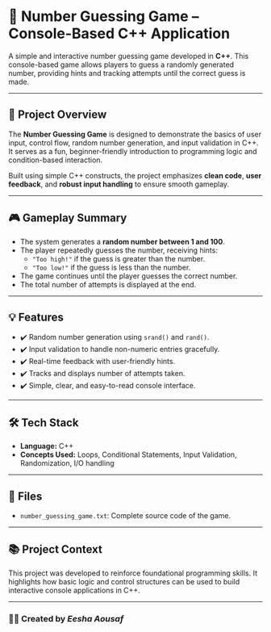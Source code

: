 # 🎯 Number Guessing Game – Console-Based C++ Application

A simple and interactive number guessing game developed in **C++**. This console-based game allows players to guess a randomly generated number, providing hints and tracking attempts until the correct guess is made.

---

## 🧩 Project Overview

The **Number Guessing Game** is designed to demonstrate the basics of user input, control flow, random number generation, and input validation in C++. It serves as a fun, beginner-friendly introduction to programming logic and condition-based interaction.

Built using simple C++ constructs, the project emphasizes **clean code**, **user feedback**, and **robust input handling** to ensure smooth gameplay.

---

## 🎮 Gameplay Summary

- The system generates a **random number between 1 and 100**.
- The player repeatedly guesses the number, receiving hints:
  - `"Too high!"` if the guess is greater than the number.
  - `"Too low!"` if the guess is less than the number.
- The game continues until the player guesses the correct number.
- The total number of attempts is displayed at the end.

---

## 💡 Features

- ✔️ Random number generation using `srand()` and `rand()`.
- ✔️ Input validation to handle non-numeric entries gracefully.
- ✔️ Real-time feedback with user-friendly hints.
- ✔️ Tracks and displays number of attempts taken.
- ✔️ Simple, clear, and easy-to-read console interface.

---

## 🛠 Tech Stack

- **Language:** C++
- **Concepts Used:** Loops, Conditional Statements, Input Validation, Randomization, I/O handling

---

## 📂 Files

- `number_guessing_game.txt`: Complete source code of the game.

---

## 📚 Project Context

This project was developed to reinforce foundational programming skills. It highlights how basic logic and control structures can be used to build interactive console applications in C++.

---

### 👩‍💻 Created by _Eesha Aousaf_
